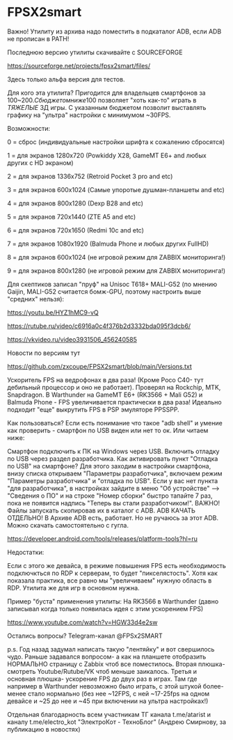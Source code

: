 # FPSX2smart

Важно! Утилиту из архива надо поместить в подкаталог ADB, если ADB не прописан в PATH!

Последнюю версию утилиты скачивайте с SOURCEFORGE

https://sourceforge.net/projects/fpsx2smart/files/

Здесь только альфа версия для тестов.

Для кого эта утилита? Пригодится для владельцев смартфонов за 100~200$. С бюджетом ниже 100$ позволяет "хоть как-то" играть в _ТЯЖЕЛЫЕ_ 3Д игры. С указанным бюджетом позволит выставлять графику на "ультра" настройки с минимумом ~30FPS.

Возможности:

0 = сброс (индивидуальные настройки шрифта к сожалению сбросятся)

1 = для экранов 1280x720 (Powkiddy X28, GameMT E6+ and любых других с HD экраном)

2 = для экранов 1336x752 (Retroid Pocket 3 pro and etc)

3 = для экранов 600x1024 (Самые упоротые душман-планшеты and etc)

4 = для экранов 800x1280 (Dexp B28 and etc)

5 = для экранов 720x1440 (ZTE A5 and etc)

6 = для экранов 720x1650 (Redmi 10c and etc)

7 = для экранов 1080x1920 (Balmuda Phone и любых других FullHD)

8 = для экранов 600x1024 (не игровой режим для ZABBIX мониторинга!)

9 = для экранов 800x1280 (не игровой режим для ZABBIX мониторинга!)
   
Для скептиков записал "пруф" на Unisoc T618+ MALI-G52 (по мнению Gaijin, MALI-G52 считается бомж-GPU, поэтому настроить выше "средних" нельзя):

https://youtu.be/HYZ1hMC9-vQ

https://rutube.ru/video/c6916a0c4f376b2d3332bda095f3dcb6/

https://vkvideo.ru/video3931506_456240585

Новости по версиям тут

https://github.com/zxcoupe/FPSX2smart/blob/main/Versions.txt

Ускоритель FPS на ведрофонах в два раза! (Кроме Poco C40- тут дебильный процессор и оно не работает).
Проверял на Rockchip, MTK, Snapdragon.
В Warthunder на GameMT E6+ (RK3566 + Mali G52) и Balmuda Phone - FPS увеличивается практически в два раза!
Идеально подходит "еще" выкрутить FPS в PSP эмуляторе PPSSPP.

Как пользоваться? Если есть понимание что такое "adb shell" и умение как проверить - смартфон по USB виден или нет то ок. Или читаем ниже:

Смартфон подключить к ПК на Windows через USB. Включить отладку по USB через раздел разработчика.
Как активировать пункт "Отладка по USB" на смартфоне? Для этого заходим в настройки смартфона, внизу списка открываем "Параметры разработчика", включаем режим "Параметры разработчика" и "отладка по USB". Если у вас нет пункта "для разработчика", в настройках зайдите в меню "Об устройстве" --> "Сведения о ПО" и на строке "Номер сборки" быстро тапайте 7 раз, пока не появится надпись "Теперь вы стали разработчиком!".
ВАЖНО! Файлы запускать скопировав их в каталог с ADB. 
ADB КАЧАТЬ ОТДЕЛЬНО! В Архиве ADB есть, работает. Но не ручаюсь за этот ADB. Можно скачать самостоятельно с гугла.

https://developer.android.com/tools/releases/platform-tools?hl=ru

Недостатки:

Если с этого же девайса, в режиме повышения FPS есть необходимость подключкться по RDP к серверам, то будет "пикселястость". Хотя как показала практика, все равно мы "увеличиваем" нужную область в RDP. Утилита же для игр в основном нужна.

Пример "буста" применения утилиты:
На RK3566 в Warthunder (давно записывал когда только появилась идея с этим ускорением FPS)

https://www.youtube.com/watch?v=HGW33d4e2sw

Остались вопросы?
Telegram-канал @FPSx2SMART

p.s. Год назад задумал написать такую "лентяйку" и вот свершилось чудо. Раньше задавался вопросом- а как на планшете отобразить НОРМАЛЬНО страницу с Zabbix чтоб все поместилось.
Вторая плюшка- смотреть Youtube/Rutube/VK чтоб меньше заикалось. Третья и основная плюшка- ускорение FPS до двух раз в играх. Там где например в Warthunder невозможно было играть, с этой штукой более-менее стало нормально (без нее ~12FPS, с ней ~17-25fps на одном девайсе и ~25 до нее и ~45 при включении на ультра настройках!)

Отдельная благодарность всем участникам ТГ канала t.me/atarist и каналу t.me/electro_kot "ЭлектроКот - ТехноБлог" (Андрею Смирнову, за публикацию в новостях)
